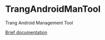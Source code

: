 TrangAndroidManTool
===================

Trang Android Management Tool

[Brief documentation](Brief-documentation)
